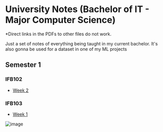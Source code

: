 # University Notes (Bachelor of IT - Major Computer Science)

*Direct links in the PDFs to other files do not work.

Just a set of notes of everything being taught in my current bachelor. It's also gonna be used for a dataset in one of my ML projects

## Semester 1
### IFB102
- [Week 2](./IFB102/Week%202/Week%202.pdf)

### IFB103
- [Week 1](./IFB103/Week%201/Week%201.pdf)

![image](https://github.com/JushBJJ/Uni_Notes/assets/36951064/9a6e0b0c-2a51-4d0d-afb8-6c54f6e8e722)
